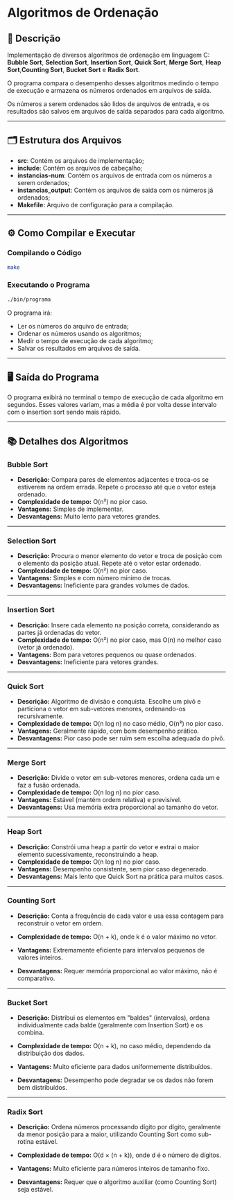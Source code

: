 # Algoritmos de Ordenação

## 📄 Descrição
Implementação de diversos algoritmos de ordenação em linguagem C:  
**Bubble Sort**, **Selection Sort**, **Insertion Sort**, **Quick Sort**, **Merge Sort**, **Heap Sort**,**Counting Sort**, **Bucket Sort** e **Radix Sort**.  

O programa compara o desempenho desses algoritmos medindo o tempo de execução e armazena os números ordenados em arquivos de saída.

Os números a serem ordenados são lidos de arquivos de entrada, e os resultados são salvos em arquivos de saída separados para cada algoritmo.

---

## 🗂️ Estrutura dos Arquivos

- **src**: Contém os arquivos de implementação;
- **include**: Contém os arquivos de cabeçalho;
- **instancias-num**: Contém os arquivos de entrada com os números a serem ordenados;
- **instancias_output**: Contém os arquivos de saida com os números já ordenados;
-  **Makefile:** Arquivo de configuração para a compilação.

---

## ⚙️ Como Compilar e Executar

### Compilando o Código

```bash
make
```

### Executando o Programa

```bash
./bin/programa
```

O programa irá:
- Ler os números do arquivo de entrada;
- Ordenar os números usando os algoritmos;
- Medir o tempo de execução de cada algoritmo;
- Salvar os resultados em arquivos de saída.

---

## 🖥️ Saída do Programa
O programa exibirá no terminal o tempo de execução de cada algoritmo em segundos. Esses valores variam, mas a média é por volta desse intervalo com o insertion sort sendo mais rápido.

---

## 📚 Detalhes dos Algoritmos

### Bubble Sort
- **Descrição:** Compara pares de elementos adjacentes e troca-os se estiverem na ordem errada. Repete o processo até que o vetor esteja ordenado.
- **Complexidade de tempo:** O(n²) no pior caso.
- **Vantagens:** Simples de implementar.
- **Desvantagens:** Muito lento para vetores grandes.

---

### Selection Sort
- **Descrição:** Procura o menor elemento do vetor e troca de posição com o elemento da posição atual. Repete até o vetor estar ordenado.
- **Complexidade de tempo:** O(n²) no pior caso.
- **Vantagens:** Simples e com número mínimo de trocas.
- **Desvantagens:** Ineficiente para grandes volumes de dados.

---

### Insertion Sort
- **Descrição:** Insere cada elemento na posição correta, considerando as partes já ordenadas do vetor.
- **Complexidade de tempo:** O(n²) no pior caso, mas O(n) no melhor caso (vetor já ordenado).
- **Vantagens:** Bom para vetores pequenos ou quase ordenados.
- **Desvantagens:** Ineficiente para vetores grandes.

---

### Quick Sort
- **Descrição:** Algoritmo de divisão e conquista. Escolhe um pivô e particiona o vetor em sub-vetores menores, ordenando-os recursivamente.
- **Complexidade de tempo:** O(n log n) no caso médio, O(n²) no pior caso.
- **Vantagens:** Geralmente rápido, com bom desempenho prático.
- **Desvantagens:** Pior caso pode ser ruim sem escolha adequada do pivô.

---

### Merge Sort
- **Descrição:** Divide o vetor em sub-vetores menores, ordena cada um e faz a fusão ordenada.
- **Complexidade de tempo:** O(n log n) no pior caso.
- **Vantagens:** Estável (mantém ordem relativa) e previsível.
- **Desvantagens:** Usa memória extra proporcional ao tamanho do vetor.

---

### Heap Sort
- **Descrição:** Constrói uma heap a partir do vetor e extrai o maior elemento sucessivamente, reconstruindo a heap.
- **Complexidade de tempo:** O(n log n) no pior caso.
- **Vantagens:** Desempenho consistente, sem pior caso degenerado.
- **Desvantagens:** Mais lento que Quick Sort na prática para muitos casos.

---

### Counting Sort

- **Descrição:** Conta a frequência de cada valor e usa essa contagem para reconstruir o vetor em ordem.

- **Complexidade de tempo:** O(n + k), onde k é o valor máximo no vetor.

- **Vantagens:** Extremamente eficiente para intervalos pequenos de valores inteiros.

- **Desvantagens:** Requer memória proporcional ao valor máximo, não é comparativo.

---

### Bucket Sort

- **Descrição:** Distribui os elementos em "baldes" (intervalos), ordena individualmente cada balde (geralmente com Insertion Sort) e os combina.

- **Complexidade de tempo:** O(n + k), no caso médio, dependendo da distribuição dos dados.

- **Vantagens:** Muito eficiente para dados uniformemente distribuídos.

- **Desvantagens:** Desempenho pode degradar se os dados não forem bem distribuídos.

---

### Radix Sort

- **Descrição:** Ordena números processando dígito por dígito, geralmente da menor posição para a maior, utilizando Counting Sort como sub-rotina estável.

- **Complexidade de tempo:** O(d × (n + k)), onde d é o número de dígitos.

- **Vantagens:** Muito eficiente para números inteiros de tamanho fixo.

- **Desvantagens:** Requer que o algoritmo auxiliar (como Counting Sort) seja estável.
